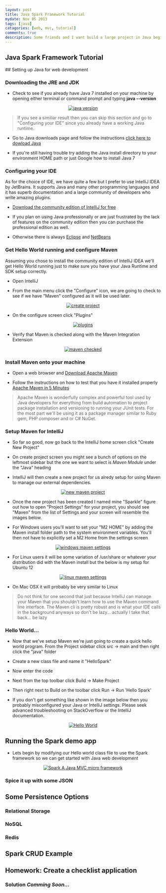 ```yaml
---
layout: post
title: Java Spark Framework Tutorial
mydate: Nov 05 2013
tags: [java]
catagories: [web, mvc, tutorial]
comments: true 
description: Some friends and I want build a large project in Java beginning early next year so in the meantime we all need to brush up on web development with Java. Although I've used Spring(which is awesome by the way) I wanted to explore some alternatives for building some lightweight MVC apps that can be rapidly developed without having to worry about the overhead of learning the Spring framework in depth. Thus I discovered Spark; a micro framework for Java.
---
```

## Java Spark Framework Tutorial

<div class="post-content" markdown="1">
## Setting up Java for web development

### Downloading the JRE and JDK

- Check to see if you already have Java 7 installed on your machine by opening either terminal or command prompt and typing **java --version**

<div align="center">
<a href="https://s3-us-west-2.amazonaws.com/taywils.me.static.files/images/java_spark_tutorial/java_version_snap.png"><img src="https://s3-us-west-2.amazonaws.com/taywils.me.static.files/images/java_spark_tutorial/java_version_snap.png" alt="java version"/></a>
</div>

<blockquote class="quote">
If you see a similiar result then you can skip this section and go to "Configuring your IDE" since you already have a working Java runtime.
</blockquote>

- Go to Java downloads page and follow the instructions [click here to dowload Java](https://java.com/en/download/index.jsp)

- If you're still having trouble try adding the Java install directory to your environment HOME path or just Google how to install Java 7

### Configuring your IDE
As for the choice of IDE, we have quite a few but I prefer to use IntelliJ IDEA by JetBrains. It supports Java and many other programming languages and it has superb documentation and a large community of developers who write amazing plugins.

- [Download the community edition of IntelliJ for free](http://www.jetbrains.com/idea/free_java_ide.html)

- If you plan on using Java professionally or are just frustrated by the lack of features on the community edition then you can purchase the professional edition as well.

- Otherwise there is always [Eclipse](http://www.eclipse.org/) and [NetBeans](https://netbeans.org/)

### Get Hello World running and configure Maven
Assuming you chose to install the community edition of IntelliJ IDEA we'll get Hello World running just to make sure you have your Java Runtime and SDK setup correctly.

- Open IntelliJ

- From the main menu click the "Configure" icon, we are going to check to see if we have "Maven" configured as it will be used later.

<div align="center">
<a href="https://s3-us-west-2.amazonaws.com/taywils.me.static.files/images/java_spark_tutorial/java_spark_intellij_create_new_project.png"><img src="https://s3-us-west-2.amazonaws.com/taywils.me.static.files/images/java_spark_tutorial/java_spark_intellij_create_new_project.png" alt="create project"/></a>
</div>

- On the configure screen click "Plugins"

<div align="center">
<a href="https://s3-us-west-2.amazonaws.com/taywils.me.static.files/images/java_spark_tutorial/java_spark_intellij_configure_menu.png"><img src="https://s3-us-west-2.amazonaws.com/taywils.me.static.files/images/java_spark_tutorial/java_spark_intellij_configure_menu.png" alt="plugins"/></a>
</div>

- Verify that Maven is checked along with the Maven Integration Extension

<div align="center">
<a href="https://s3-us-west-2.amazonaws.com/taywils.me.static.files/images/java_spark_tutorial/java_spark_intellij_configure_maven_checked.png"><img src="https://s3-us-west-2.amazonaws.com/taywils.me.static.files/images/java_spark_tutorial/java_spark_intellij_configure_maven_checked.png" alt="maven checked"/></a>
</div>

### Install Maven onto your machine

- Open a web browser and [Download Apache Maven](http://maven.apache.org/download.cgi)

- Follow the instructions on how to test that you have it installed properly [Apache Maven in 5 Minutes](http://maven.apache.org/guides/getting-started/maven-in-five-minutes.html)

<blockquote class="quote">
Apache Maven is wonderfully complex and powerful tool used by Java developers for everything from build automation to project package installation and versioning to running your JUnit tests. For the most part we'll be using it as a package manager similar to Ruby gem, PHP composer and or C# NuGet.
</blockquote>

### Setup Maven for IntelliJ 

- So far so good, now go back to the IntelliJ home screen click "Create New Project"

- On create project screen you might see a bunch of options on the leftmost sidebar but the one we want to select is *Maven Module* under the "Java" heading

- IntelliJ will then create a new project for us alredy setup for using Maven to manage our external dependencies.

<div align="center">
<a href="https://s3-us-west-2.amazonaws.com/taywils.me.static.files/images/java_spark_tutorial/java_spark_new_project_select.png"><img src="https://s3-us-west-2.amazonaws.com/taywils.me.static.files/images/java_spark_tutorial/java_spark_new_project_select.png" alt="new maven project"/></a>
</div>

- Once the new project has been created I named mine "Sparkle" figure out how to open "Project Settings" for your project, you should see "Maven" from the list of Settings and your screen will resemble the images below.

- For Windows users you'll want to set your "M2 HOME" by adding the Maven install folder path to the system environment variables. You'll then not have to explicitly set a M2 Home from the settings screen

<div align="center">
<a href="https://s3-us-west-2.amazonaws.com/taywils.me.static.files/images/java_spark_tutorial/java_spark_maven_settings_windows.png"><img src="https://s3-us-west-2.amazonaws.com/taywils.me.static.files/images/java_spark_tutorial/java_spark_maven_settings_windows.png" alt="windows maven settings"/></a>
</div>

- For Linux users it will be some variation of /usr/share or whatever your distribution did with the Maven install but the below is my setup for Ubuntu 12 

<div align="center">
<a href="https://s3-us-west-2.amazonaws.com/taywils.me.static.files/images/java_spark_tutorial/java_spark_maven_settings_linux.png"><img src="https://s3-us-west-2.amazonaws.com/taywils.me.static.files/images/java_spark_tutorial/java_spark_maven_settings_linux.png" alt="linux maven settings"/></a>
</div>

- On Mac OSX it will probably be very similar to Linux

<blockquote class="quote">
Do not think for one second that just because IntelliJ can manage your Maven that you shouldn't learn how to use the Maven command line interface.
The Maven cli is pretty robust and is what your IDE calls in the background anyways so don't be lazy... actually I take that back... be lazy
</blockquote>

### Hello World...

- Now that we've setup Maven we're just going to create a quick hello world program. From the Project sidebar click src -> main and then right click the "java" folder

- Create a new class file and name it "HelloSpark"

- Now enter the code

<script src="https://gist.github.com/taywils/7332503.js"> </script>

- Next from the top toolbar click Build -> Make Project

- Then right next to Build on the toolbar click Run -> Run 'Hello Spark'

- If you don't get something like shown in the image below then you probably misconfigured your Java or IntelliJ settings. Please seek advanced troubleshooting on StackOverflow or the IntelliJ documentation.

<div align="center">
<a href="https://s3-us-west-2.amazonaws.com/taywils.me.static.files/images/java_spark_tutorial/java_spark_hellospark_hello_world.png"><img src="https://s3-us-west-2.amazonaws.com/taywils.me.static.files/images/java_spark_tutorial/java_spark_hellospark_hello_world.png" alt="Hello World"/></a>
</div>

## Running the Spark demo app

- Lets begin by modifying our Hello world class file to use the Spark framework so we can get started with Java web development

<div align="center">
<a href="http://www.sparkjava.com/index.html"><img src="https://s3-us-west-2.amazonaws.com/taywils.me.static.files/images/java_spark_tutorial/java_spark_logo.png" alt="Spark A Java MVC micro framework"/></a>
</div>

### Spice it up with some JSON

## Some Persistence Options

### Relational Storage

### NoSQL

### Redis

## Spark CRUD Example

## Homework: Create a checklist application

### Solution *Comming Soon...*
</div>

